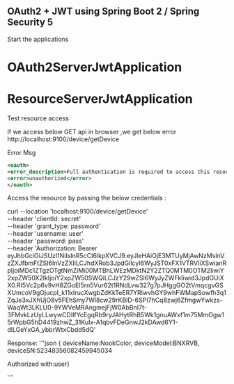 OAuth2 + JWT using Spring Boot 2 / Spring Security 5
---
Start the applications 
# OAuth2ServerJwtApplication
# ResourceServerJwtApplication

Test resource access 

If we access below GET api in browser ,we get below error 
http://localhost:9100/device/getDevice
 
Error Msg

```xml
<oauth>
<error_description>Full authentication is required to access this resource</error_description>
<error>unauthorized</error>
</oauth> 
``` 
Access the resource by passing the below credentials : 
 
 curl --location 'localhost:9100/device/getDevice' \
 --header 'clientId: secret' \
 --header 'grant_type: password' \
 --header 'username: user' \
 --header 'password: pass' \
 --header 'Authorization: Bearer eyJhbGciOiJSUzI1NiIsInR5cCI6IkpXVCJ9.eyJleHAiOjE3MTUyMjAwNzMsInVzZXJfbmFtZSI6InVzZXIiLCJhdXRob3JpdGllcyI6WyJST0xFX1VTRVIiXSwianRpIjoiMDc1ZTgzOTgtNmZiMi00MTBhLWEzMDktN2Y2ZTQ0MTM0OTM2IiwiY2xpZW50X2lkIjoiY2xpZW50SWQiLCJzY29wZSI6WyJyZWFkIiwid3JpdGUiXX0.RI5Vc2p6v9vH8ZGoEl5rn5Vur62t1RNdLvw327g7pJHggGO2tVmqcgvGSXUmcoV9gOjucpI_k11xIrucXwgbZdKkTeER7YRlwvhGY9whFWMapSowfh3q1ZqJe3xJXhUjO8v5FEhSmy7Wl8cw29rKBlD-6SPI7hCq8zwj6ZfmgwYwkzs-WaqWt3LKLU0-9YWVeMRAngmejFjW0AbBnI7t-3FMvkLzUyLLwywCDIlfYcEgqRb9ryJAHytRhB5Wk1gnuAWxf1m75MmOgw15rWpbG5hD4419zhwZ_31KuIx-A1qbvFDeGnwJ2kDAwd6Y1-dlLGeYxGA_ybbrWtxCbdd5dQ'

Response: 
'''json
{  deviceName:NookColor, deviceModel:BNXRVB, deviceSN:52348356082459945034

   Authorized with:user}

   '''
